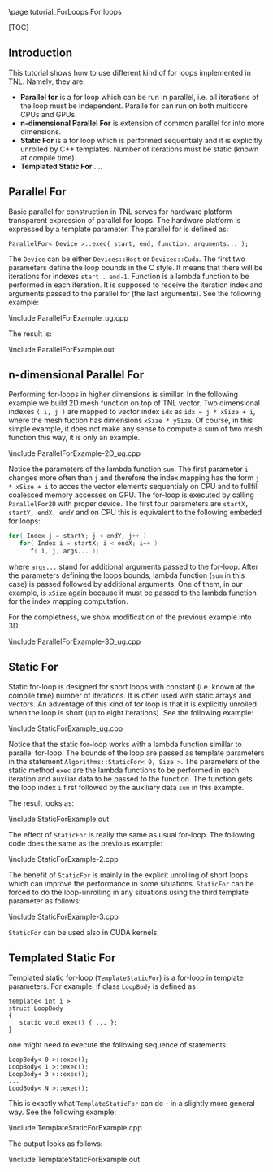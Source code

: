 \page tutorial_ForLoops For loops

[TOC]

## Introduction

This tutorial shows how to use different kind of for loops implemented in TNL. Namely, they are:

* **Parallel for** is a for loop which can be run in parallel, i.e. all iterations of the loop must be independent. Paralle for can run on both multicore CPUs and GPUs.
* **n-dimensional Parallel For** is extension of common parallel for into more dimensions.
* **Static For** is a for loop which is performed sequentialy and it is explicitly unrolled by C++ templates. Number of iterations must be static (known at compile time).
* **Templated Static For** ....

## Parallel For

Basic parallel for construction in TNL serves for hardware platform transparent expression of parallel for loops. The hardware platform is expressed by a template parameter. The parallel for is defined as:

```
ParallelFor< Device >::exec( start, end, function, arguments... );
```

The `Device` can be either `Devices::Host` or `Devices::Cuda`. The first two parameters define the loop bounds in the C style. It means that there will be iterations for indexes `start` ... `end-1`. Function is a lambda function to be performed in each iteration. It is supposed to receive the iteration index and arguments passed to the parallel for (the last arguments). See the following example:

\include ParallelForExample_ug.cpp

The result is:

\include ParallelForExample.out

## n-dimensional Parallel For

Performing for-loops in higher dimensions is simillar. In the following example we build 2D mesh function on top of TNL vector. Two dimensional indexes `( i, j )` are mapped to vector index `idx` as `idx = j * xSize + i`, where the mesh fuction has dimensions `xSize * ySize`. Of course, in this simple example, it does not make any sense to compute a sum of two mesh function this way, it is only an example.

\include ParallelForExample-2D_ug.cpp

Notice the parameters of the lambda function `sum`. The first parameter `i` changes more often than `j` and therefore the index mapping has the form `j * xSize + i` to acces the vector elements sequentialy on CPU and to fullfill coalesced memory accesses on GPU. The for-loop is executed by calling `ParallelFor2D` with proper device. The first four parameters are `startX, startY, endX, endY` and on CPU this is equivalent to the following embeded for loops:

```cpp
for( Index j = startY; j < endY; j++ )
   for( Index i = startX; i < endX; i++ )
      f( i, j, args... );
```

where `args...` stand for additional arguments passed to the for-loop. After the parameters defining the loops bounds, lambda function (`sum` in this case) is passed followed by additional arguments. One of them, in our example, is `xSize` again because it must be passed to the lambda function for the index mapping computation.

For the completness, we show modification of the previous example into 3D:

\include ParallelForExample-3D_ug.cpp

## Static For

Static for-loop is designed for short loops with constant (i.e. known at the compile time) number of iterations. It is often used with static arrays and vectors. An adventage of this kind of for loop is that it is explicitly unrolled when the loop is short (up to eight iterations). See the following example:

\include StaticForExample_ug.cpp

Notice that the static for-loop works with a lambda function simillar to parallel for-loop. The bounds of the loop are passed as template parameters in the statement `Algorithms::StaticFor< 0, Size >`. The parameters of the static method `exec` are the lambda functions to be performed in each iteration and auxiliar data to be passed to the function. The function gets the loop index `i` first followed by the auxiliary data `sum` in this example.

The result looks as:

\include StaticForExample.out

The effect of `StaticFor` is really the same as usual for-loop. The following code does the same as the previous example:

\include StaticForExample-2.cpp

The benefit of `StaticFor` is mainly in the explicit unrolling of short loops which can improve the performance in some situations. `StaticFor` can be forced to do the loop-unrolling in any situations using the third template parameter as follows:

\include StaticForExample-3.cpp

`StaticFor` can be used also in CUDA kernels.

## Templated Static For

Templated static for-loop (`TemplateStaticFor`) is a for-loop in template parameters. For example, if class `LoopBody` is defined as

```
template< int i >
struct LoopBody
{
   static void exec() { ... };
}
```

one might need to execute the following sequence of statements:

```
LoopBody< 0 >::exec();
LoopBody< 1 >::exec();
LoopBody< 3 >::exec();
...
LoodBody< N >::exec();
```

This is exactly what `TemplateStaticFor` can do - in a slightly more general way. See the following example:

\include TemplateStaticForExample.cpp

The output looks as follows:

\include TemplateStaticForExample.out
